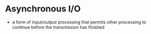 # Asynchronous I/O
- a form of input/output processing that permits other processing to continue before the transmission has finished
